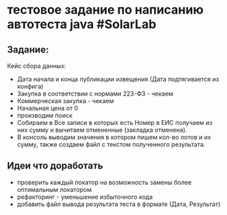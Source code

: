 # тестовое задание по написанию автотеста java #SolarLab

## Задание:
Кейс сбора данных:
<ul>
<li>Дата начала и конца публикации извещения (Дата подтягивается из конфига)</li>
<li>Закупка в соответствии с нормами 223-ФЗ - чекаем</li>
<li>Коммерческая закупка - чекаем</li>
<li>Начальная цена от 0</li>
<li>производим поиск</li>
<li>Собираем в Все записи в которых есть Номер в ЕИС получаем из них сумму и вычитаем отмененные (закладка отменена).</li>
<li>В консоль выводим значения в котором пишем кол-во лотов и их сумму, также создаем файл с текстом полученного результата.</li>
</ul>

## Идеи что доработать
* проверить каждый локатор на возможность замены более оптимальным локатором
* рефакторинг - уменьшение избыточного кода
* добавить файл вывода результата теста в формате (Дата, Результат)
